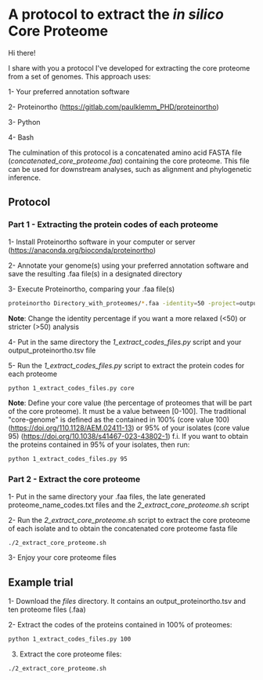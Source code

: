 # A protocol to extract the *in silico* Core Proteome

Hi there! 

I share with you a protocol I've developed for extracting the core proteome from a set of genomes. This approach uses:

1- Your preferred annotation software

2- Proteinortho (https://gitlab.com/paulklemm_PHD/proteinortho)

3- Python

4- Bash

The culmination of this protocol is a concatenated amino acid FASTA file (*concatenated_core_proteome.faa*) containing the core proteome. This file can be used for downstream analyses, such as alignment and phylogenetic inference.

## Protocol

### Part 1 - Extracting the protein codes of each proteome

1- Install Proteinortho software in your computer or server (https://anaconda.org/bioconda/proteinortho)

2- Annotate your genome(s) using your preferred annotation software and save the resulting .faa file(s) in a designated directory

3- Execute Proteinortho, comparing your .faa file(s)
```sh
proteinortho Directory_with_proteomes/*.faa -identity=50 -project=output_proteinortho
```
**Note**: Change the identity percentage if you want a more relaxed (<50) or stricter (>50) analysis

4- Put in the same directory the *1_extract_codes_files.py* script and your output_proteinortho.tsv file

5- Run the *1_extract_codes_files.py* script to extract the protein codes for each proteome
```sh
python 1_extract_codes_files.py core
```
**Note**: Define your core value (the percentage of proteomes that will be part of the core proteome). It must be a value between [0-100]. The traditional "core-genome" is defined as the contained in 100% (core value 100) (https://doi.org/110.1128/AEM.02411-13) or 95% of your isolates (core value 95) (https://doi.org/10.1038/s41467-023-43802-1)
f.i. If you want to obtain the proteins contained in 95% of your isolates, then run:
```sh
python 1_extract_codes_files.py 95
```

### Part 2 - Extract the core proteome

1- Put in the same directory your .faa files, the late generated proteome_name_codes.txt files and the *2_extract_core_proteome.sh* script

2- Run the *2_extract_core_proteome.sh* script to extract the core proteome of each isolate and to obtain the concatenated core proteome fasta file
```sh
./2_extract_core_proteome.sh
```
3- Enjoy your core proteome files

## Example trial

1- Download the *files* directory. It contains an output_proteinortho.tsv and ten proteome files (.faa)

2- Extract the codes of the proteins contained in 100% of proteomes:
```sh
python 1_extract_codes_files.py 100
```
3. Extract the core proteome files:
```sh
./2_extract_core_proteome.sh
```


